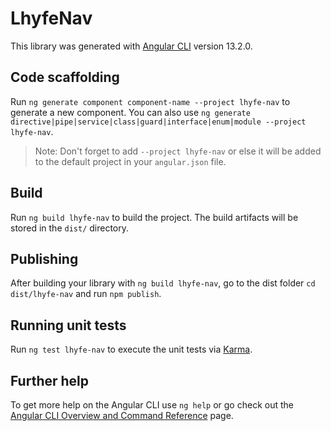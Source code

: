 # LhyfeNav

This library was generated with [Angular CLI](https://github.com/angular/angular-cli) version 13.2.0.

## Code scaffolding

Run `ng generate component component-name --project lhyfe-nav` to generate a new component. You can also use `ng generate directive|pipe|service|class|guard|interface|enum|module --project lhyfe-nav`.
> Note: Don't forget to add `--project lhyfe-nav` or else it will be added to the default project in your `angular.json` file. 

## Build

Run `ng build lhyfe-nav` to build the project. The build artifacts will be stored in the `dist/` directory.

## Publishing

After building your library with `ng build lhyfe-nav`, go to the dist folder `cd dist/lhyfe-nav` and run `npm publish`.

## Running unit tests

Run `ng test lhyfe-nav` to execute the unit tests via [Karma](https://karma-runner.github.io).

## Further help

To get more help on the Angular CLI use `ng help` or go check out the [Angular CLI Overview and Command Reference](https://angular.io/cli) page.
